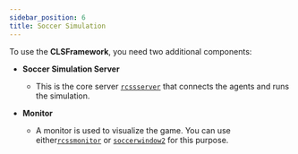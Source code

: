 ```yaml
---
sidebar_position: 6
title: Soccer Simulation
---
```


To use the **CLSFramework**, you need two additional components:

- **Soccer Simulation Server**  
   - This is the core server [`rcssserver`](/docs/5-soccersimulation/0-server/index.md) that connects the agents and runs the simulation.

- **Monitor**  
   - A monitor is used to visualize the game. You can use either[`rcssmonitor`](/docs/5-soccersimulation/1-monitor/index.md) or [`soccerwindow2`](/docs/5-soccersimulation/2-soccerwindow/index.md) for this purpose.